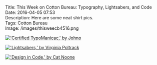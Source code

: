 Title: This Week on Cotton Bureau: Typography, Lightsabers, and Code  
Date: 2016-04-05 07:53  
Description: Here are some neat shirt pics.  
Tags: Cotton Bureau  
Image: /images/thisweecb4516.png  

[!['Certified TypoManicac,' by Johno][1]][2]

[!['Lightsabers,' by Virginia Poltrack][3]][4]

[!['Design in Code,' by Cat Noone][5]][6]

[1]: /images/typomaniac.jpeg "'Certified TypoManicac,' by Johno"
[2]: https://cottonbureau.com/products/i-love-typography
[3]: /images/lightsabersmaroon.jpeg "'Lightsabers,' by Virginia Poltrack"
[4]: https://cottonbureau.com/products/lightsabers
[5]: /images/designincode.jpeg "'Design in Code,' by Cat Noone"
[6]: https://cottonbureau.com/products/design-in-code
